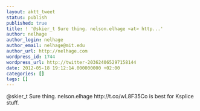 ```yaml
---
layout: aktt_tweet
status: publish
published: true
title: ! '@skier_t Sure thing. nelson.elhage <at> http...'
author: nelhage
author_login: nelhage
author_email: nelhage@mit.edu
author_url: http://nelhage.com
wordpress_id: 1744
wordpress_url: http://twitter-203624065297158144
date: 2012-05-18 19:12:14.000000000 +02:00
categories: []
tags: []
---
```

@skier_t Sure thing. nelson.elhage <at> http:&#47;&#47;t.co&#47;wL8F35Co is best for Ksplice stuff.
